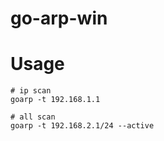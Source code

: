 # go-arp-win

# Usage
```shell
# ip scan
goarp -t 192.168.1.1

# all scan
goarp -t 192.168.2.1/24 --active
```
